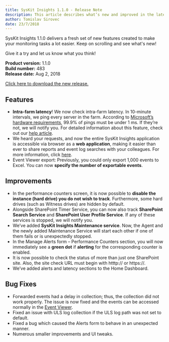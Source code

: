 ```yaml
---
title: SysKit Insights 1.1.0 - Release Note
description: This article describes what’s new and improved in the latest version of SysKit Insights.
author: Tomislav Sirovec
date: 23/7/2018
---
```


SysKit Insights 1.1.0 delivers a fresh set of new features created to make your monitoring tasks a lot easier.
Keep on scrolling and see what's new!

Give it a try and let us know what you think!

__Product version:__ 1.1.0  
__Build number:__  483   
__Release date:__ Aug 2, 2018  

[Click here to download the new release.](https://www.syskit.com/products/insights/download/)

## Features

* __Intra-farm latency__! We now check intra-farm latency. In 10-minute intervals, we ping every server in the farm. According to [Microsoft’s hardware requirements](https://docs.microsoft.com/en-us/sharepoint/install/hardware-and-software-requirements), 99.9% of pings must be under 1 ms. If they’re not, we will notify you. For detailed information about this feature, check out our [help article](#internal/get-to-know-insights/latency-screen).
* We heard your requests, and now the entire SysKit Insights application is accessible via browser as a __web application__, making it easier than ever to share reports and event log searches with your colleagues. For more information, click [here](#internal/get-to-know-insights/web-application).
* Event Viewer export: Previously, you could only export 1,000 events to Excel. You can now __specify the number of exportable events__.

## Improvements

* In the performance counters screen, it is now possible to __disable the instance (hard drive) you do not wish to track__. Furthermore, some hard drives (such as Witness drives) are hidden by default.
* Alongside SharePoint Timer Service, you can now also track __SharePoint Search Service__ and __SharePoint User Profile Service__. If any of these services is stopped, we will notify you.
* We’ve added __SysKit Insights Maintenance service__. Now, the Agent and the newly added Maintenance Service will start each other if one of them fails or is unexpectedly stopped.
* In the Manage Alerts form – Performance Counters section, you will now immediately see a __green dot__ if __alerting__ for the corresponding counter is enabled.
* It is now possible to check the status of more than just one SharePoint site. Also, the site check URL must begin with htttp:// or https://. 
* We’ve added alerts and latency sections to the Home Dashboard. 

## Bug Fixes

* Forwarded events had a delay in collection; thus, the collection did not work properly. The issue is now fixed and the events can be accessed normally in the [Event Viewer](#internal/get-to-know-insights/event-viewer).
* Fixed an issue with ULS log collection if the ULS log path was not set to default.
* Fixed a bug which caused the Alerts form to behave in an unexpected manner.
* Numerous smaller improvements and UI tweaks.





